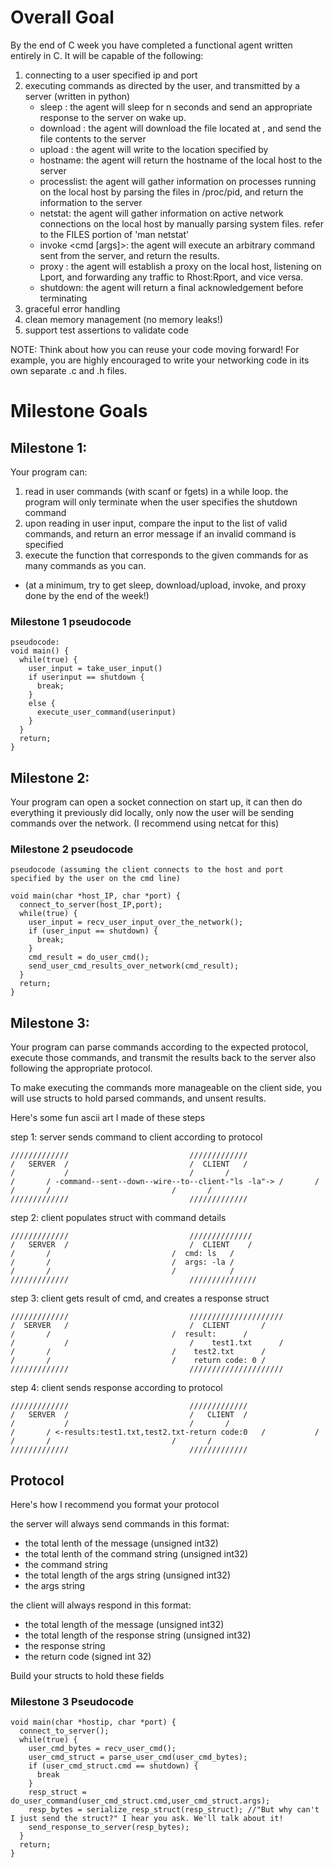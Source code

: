 
# Overall Goal
By the end of C week you have completed a functional agent written entirely in C. It will be capable of the following:
1. connecting to a user specified ip and port
2. executing commands as directed by the user, and transmitted by a server (written in python)
	* sleep <n>: the agent will sleep for n seconds and send an appropriate response to the server on wake up.
	* download <filepath>: the agent will download the file located at <filepath>, and send the file contents to the server
	* upload <file contents> <filepath>: the agent will write <file contents> to the location specified by <filepath>
	* hostname: the agent will return the hostname of the local host to the server
	* processlist: the agent will gather information on processes running on the local host by parsing the files in /proc/pid, and return the information to the server
	* netstat: the agent will gather information on active network connections on the local host by manually parsing system files. refer to the FILES portion of 'man netstat'
	* invoke <cmd [args]>: the agent will execute an arbitrary command sent from the server, and return the results.
	* proxy <Lport> <Rhost> <Rport>: the agent will establish a proxy on the local host, listening on Lport, and forwarding any traffic to Rhost:Rport, and vice versa.
	* shutdown: the agent will return a final acknowledgement before terminating
3. graceful error handling 
4. clean memory management (no memory leaks!)
5. support test assertions to validate code

NOTE: Think about how you can reuse your code moving forward! For example, you are highly encouraged to write your networking code in
its own separate .c and .h files.

# Milestone Goals

## Milestone 1: 
Your program can:
1. read in user commands (with scanf or fgets) in a while loop. the program will only terminate when the user specifies the shutdown command
2. upon reading in user input, compare the input to the list of valid commands, and return an error message if an invalid command is specified
3. execute the function that corresponds to the given commands for as many commands as you can. 
- (at a minimum, try to get sleep, download/upload, invoke, and proxy done by the end of the week!)

### Milestone 1 pseudocode
``` 
pseudocode:
void main() {
  while(true) {
    user_input = take_user_input()
    if userinput == shutdown {
      break;
    }
    else {
      execute_user_command(userinput)
    }
  }
  return;
}
```
## Milestone 2:
Your program can open a socket connection on start up, it can then do everything it previously did locally,
only now the user will be sending commands over the network. (I recommend using netcat for this) 

### Milestone 2 pseudocode
```
pseudocode (assuming the client connects to the host and port specified by the user on the cmd line)
		
void main(char *host_IP, char *port) {
  connect_to_server(host_IP,port);
  while(true) {
    user_input = recv_user_input_over_the_network();
    if (user_input == shutdown) {
      break;
    }
    cmd_result = do_user_cmd();
    send_user_cmd_results_over_network(cmd_result);
  }
  return;
}
```

## Milestone 3:
Your program can parse commands according to the expected protocol, execute those commands, and transmit the results back to the server also following the appropriate
protocol.

To make executing the commands more manageable on the client side, you will use structs to hold parsed commands, and unsent results.

Here's some fun ascii art I made of these steps

step 1: server sends command to client according to protocol
```
/////////////							/////////////
/   SERVER  /							/  CLIENT   /
/           /							/	    /
/	    / -command--sent--down--wire--to--client-"ls -la"->	/	    /
/	    /							/	    /
/////////////							/////////////
```
step 2: client populates struct with command details
```
/////////////						   	//////////////
/   SERVER  /							/  CLIENT    /
/	    /							/  cmd: ls   /		
/	    / 							/  args: -la /		
/	    /							/            /
/////////////							///////////////
```
step 3: client gets result of cmd, and creates a response struct
```
/////////////							/////////////////////
/  SERVER   /							/  CLIENT	    /
/	    /							/  result: 	    /
/           / 							/    test1.txt	    /
/	    /							/    test2.txt	    /
/	    /							/    return code: 0 /
/////////////							/////////////////////
```
step 4: client sends response according to protocol
```
/////////////							/////////////
/   SERVER  /							/   CLIENT  /
/           /							/	    /
/	    / <-results:test1.txt,test2.txt-return code:0	/           /
/	    /							/	    /
/////////////							/////////////
```
## Protocol 
Here's how I recommend you format your protocol

the server will always send commands in this format:
- the total lenth of the message (unsigned int32)
- the total lenth of the command string (unsigned int32)
- the command string 
- the total length of the args string (unsigned int32)
- the args string

the client will always respond in this format:
- the total length of the message (unsigned int32)
- the total length of the response string (unsigned int32)
- the response string
- the return code (signed int 32)

Build your structs to hold these fields


### Milestone 3 Pseudocode
```
void main(char *hostip, char *port) {
  connect_to_server();
  while(true) {
    user_cmd_bytes = recv_user_cmd();
    user_cmd_struct = parse_user_cmd(user_cmd_bytes);
    if (user_cmd_struct.cmd == shutdown) {
      break
    }
    resp_struct = do_user_command(user_cmd_struct.cmd,user_cmd_struct.args);
    resp_bytes = serialize_resp_struct(resp_struct); //"But why can't I just send the struct?" I hear you ask. We'll talk about it!
    send_response_to_server(resp_bytes);
  }
  return;
}
```
